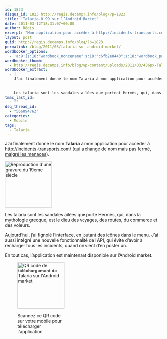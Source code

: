 ```yaml
---
id: 1823
disqus_id: 1823 http://regis.decamps.info/blog/?p=1823
title: 'Talaria-0.99 sur l’Android Market'
date: 2011-03-12T18:31:07+00:00
author: Régis
excerpt: "Mon application pour accéder à http://incidents-transports.com/ est maintenant disponible sur l'Android market"
layout: post
guid: http://regis.decamps.info/blog/?p=1823
permalink: /blog/2011/03/talaria-sur-android-market/
wordbooker_options:
  - 'a:9:{s:18:"wordbook_noncename";s:10:"c6fb2e8443";s:18:"wordbook_page_post";s:4:"-100";s:18:"wordbook_orandpage";s:1:"2";s:23:"wordbook_default_author";s:1:"1";s:23:"wordbook_extract_length";s:3:"256";s:19:"wordbook_actionlink";s:3:"300";s:26:"wordbooker_publish_default";s:2:"on";s:18:"wordbook_attribute";s:0:"";s:29:"wordbooker_status_update_text";s:33:"New blog post :  %title% - %link%";}'
wordbooker_thumb:
  - http://regis.decamps.info/blog/wp-content/uploads/2011/03/486px-Talaria-150x150.png
wordbooker_extract:
  - |
    J'ai finalement donné le nom Talaria à mon application pour accéder à http://incidents-transports.com/
    
    
    Les talaria sont les sandales ailées que portent Hermès, qui, dans la mythologie grecque, est le dieu des voyages, des routes, du commerce et de ...
tmac_last_id:
  - ""
dsq_thread_id:
  - "566094763"
categories:
  - Mobile
tags:
  - Talaria
---
```

J’ai finalement donné le nom **Talaria** à mon application pour accéder à <http://incidents-transports.com/> (qui a changé de nom mais pas fermé, [malgré les menaces](http://reflets.info/ratp-menace-developpeur/)).

<img src="http://regis.decamps.info/blog/wp-content/uploads/2011/03/486px-Talaria-150x150.png" alt="Reproduction d&#039;une gravure du 19eme siècle" title="Talaria" width="150" height="150" class="alignright size-thumbnail wp-image-1824" />
  
Les talaria sont les sandales ailées que porte Hermès, qui, dans la mythologie grecque, est le dieu des voyages, des routes, du commerce et des voleurs. 

Aujourd’hui, j’ai fignolé l’interface, en joutant des icônes dans le menu. J’ai aussi intégré une nouvelle fonctionnalité de l’API, qui évite d’avoir à recharger tous les incidents, quand on vient d’en poster un.

En tout cas, l’application est maintenant disponible sur l’Android market.<figure id="attachment_1827" style="width: 150px" class="wp-caption alignnone">

[<img src="http://regis.decamps.info/blog/wp-content/uploads/2011/03/img-150x150.png" alt="QR code de téléchargement de Talaria sur l&#039;Android market" title="Talaria sur Android market" width="150" height="150" class="size-thumbnail wp-image-1827" srcset="http://regis.decamps.info/blog/wp-content/uploads/2011/03/img-150x150.png 150w, http://regis.decamps.info/blog/wp-content/uploads/2011/03/img.png 162w" sizes="(max-width: 150px) 100vw, 150px" />](http://goo.gl/201OJ)<figcaption class="wp-caption-text">Scannez ce QR code sur votre mobile pour télécharger l'application</figcaption></figure>
